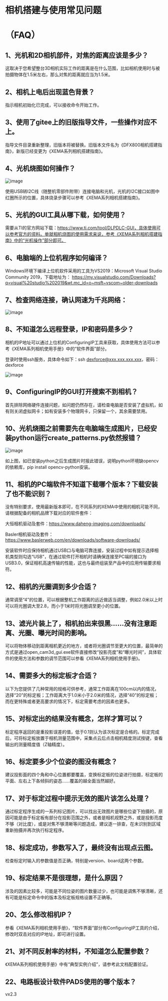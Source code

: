 # 相机搭建与使用常见问题
# （FAQ）

## 1、光机和2D相机部件，对焦的距离应该是多少？

这取决于您希望整台3D相机实际工作的距离是在什么范围，比如相机使用时与被拍摄物体在1.5米左右，那么对焦的距离就应当为1.5米。

## 2、相机上电后出现蓝色背景？

指示相机初始化已完成，可以接收命令开始工作。

## 3、使用了gitee上的旧版指导文件，一些操作对应不上。

指导文件目录重新整理，旧版本将被替换。旧版本文件名为《DFX800相机搭建指南》，新版已经变更为《XEMA系列相机搭建指南》。

## 4、光机烧图如何操作？

![image](https://user-images.githubusercontent.com/117330523/221463844-0a98c873-0a2a-446b-a3d9-454110ae8f7c.png)

使用USB转I2C线（随整机零部件附带）连接电脑和光机，光机的I2C接口如图中红圈所示的位置，具体烧录步骤可以参考《XEMA系列相机搭建指南》。

## 5、光机的GUI工具从哪下载，如何使用？

需要从TI的官方网站下载：https://www.ti.com/tool/DLPDLC-GUI，具体使用可以参考官方的资料。单就相机烧图的使用需求来说，参考《XEMA系列相机搭建指南》中的“光机操作”部分即可。

## 6、电脑端的上位机程序如何编译？

Windows环境下编译上位机软件采用的工具为VS2019：Microsoft Visual Studio Community 2019，下载地址为：
https://my.visualstudio.com/Downloads?q=visual%20studio%202019&wt.mc_id=o~msft~vscom~older-downloads

## 7、检查网络连接，确认网速为千兆网络：

![image](https://user-images.githubusercontent.com/117330523/221463862-372203a6-3f6e-4f65-b03b-2f6f6dc943a0.png)

## 8、不知道怎么远程登录，IP和密码是多少？

相机的IP地址可以通过上位机的ConfiguringIP工具来获取，具体使用方法可以参考《XEMA系列相机使用手册》中的“软件界面”部分。

登录时使用ssh服务，具体命令如下：ssh [dexforce@xxx.xxx.xxx.xxx](mailto:dexforce@xxx.xxx.xxx.xxx)，密码：dexforce

![image](https://user-images.githubusercontent.com/117330523/221463887-47437b3b-5a1f-449f-a5d4-e0d6f379539f.png)

## 9、ConfiguringIP的GUI打开搜索不到相机？

首先排除网络硬件连接问题，如问题仍然存在，请检查电脑是否安装了虚拟机，如有则关闭虚拟网卡；如有安装多个物理网卡，只保留一个，其余需要禁用。

## 10、光机烧图之前需要先在电脑端生成图片，已经安装python运行create_patterns.py依然报错？

![image](https://user-images.githubusercontent.com/117330523/221463905-205159f5-cc01-4023-9aa7-35c147c33ea1.png)

如上图，如已安装python之后生成图片时报此错误，说明python环境缺opencv的依赖库，pip install opencv-python安装。
   
## 11、相机的PC端软件不知道下载哪个版本？下载安装了也不能识别？

没有特别要求，使用最新版本即可，在不同系列的XEMA中使用的相机可能不同，请根据配备的相机品牌下载对应的软件套件：

大恒相机驱动及套件：https://www.daheng-imaging.com/downloads/

Basler相机驱动及套件：https://www.baslerweb.com/en/downloads/software-downloads/

安装软件时应保持相机通过USB口与电脑可靠连接，安装过程中如有提示选择相机类型则勾选“USB”，在通过软件打开相机时请确保连接至PC端的接口为USB3.0，保证相机高速传输的性能，这也与最终组装至产品中的应用传输要求相符。

## 12、相机的光圈调到多少合适？

通常调至“4”的位置，可以根据整机工作距离的远近做适当调整，例如2.0米以上时可以将光圈调大至2.8，而小于1米时将光圈调至更小的位置。

## 13、滤光片装上了，相机拍出来很黑……没有注意距离、光圈、曝光时间的影响。

可以将物体移动到距离相机更近的地方，或者将光圈调节至更大的位置，最简单的方式是通过open_cam3d_gui.exe软件直接修改“投影亮度”和“曝光时间”，具体软件的使用方法和参数的调节范围可以参看《XEMA系列相机使用手册》。

## 14、需要多大的标定板才合适？

以下为您提供了几种常用的规格可供参考，通常工作距离在100cm以内的情况，选择“20”的标定板；工作距离大于1.0米小于2.0米的情况，选择“40”的标定板；而在更特殊或者更高要求的情况下，标定需要考虑的因素也更多。

## 15、对标定出的结果没有概念，怎样才算可以？

标定程序返回的是重投影误差的值，低于0.1则认为该次标定是合格的。标定完成后，可将标定板放置于相机测量范围中，采集点云后点击相机精度测试按键，查看输出的测量精度值（Z轴精度）。

## 16、标定要多少个位姿的图没有概念？

建议投影面的四个角和中心位置都要覆盖，变换标定板的位姿进行拍摄，标定板的平面、左右上下各倾斜的姿态……覆盖的越全面当然越好。

## 17、对于标定过程中提示无效的图片该怎么处理？

通过标定程序生成的一系列标记图片，可以找出无效图片是哪些位姿下拍摄的，原因可能是由于标定板有部分在投影范围之外，或者是相机视野之外，或是投影亮度不够（对比度），或是对焦不够清晰等问题造成，建议逐一排查，在未识别到区域重新拍摄并再次执行标定程序。

## 18、标定成功，参数写入了，最终没有出现点云图。

检查标定时输入的参数值是否正确，特别是version、board这两个参数。

## 19、标定结果不是很理想，是什么原因？

涉及的因素比较多，可能是不同位姿的图片数量过少，也可能是调焦不够清晰，还有可能是标定命令中的版本及标定板规格设置不正确等。

## 20、怎么修改相机IP？

参看《XEMA系列相机使用手册》，“软件界面”部分有ConfiguringIP工具的介绍，修改时双击对应的IP地址，即可进行设置。

## 21、对不同反射率的材料，不知道怎么配置参数？

《XEMA系列相机使用手册》中有“典型实例介绍”，请参考此文档配置验证。

## 22、电路板设计软件PADS使用的哪个版本？

vx2.3